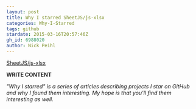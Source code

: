 ```yaml
---
layout: post
title: Why I starred SheetJS/js-xlsx
categories: Why-I-Starred
tags: github
stardate: 2015-03-16T20:57:46Z
gh_id: 6988020
author: Nick Peihl
---
```


[SheetJS/js-xlsx](https://github.com/SheetJS/js-xlsx)

**WRITE CONTENT**

*"Why I starred" is a series of articles describing projects I star on GitHub and why I found them interesting. My hope is that you'll find them interesting as well.*


